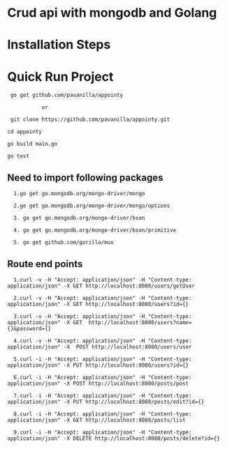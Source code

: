 
# Crud api with mongodb and Golang 

# Installation Steps
 
# Quick Run Project
     go get github.com/pavanilla/appointy 
     
               or 
   
     git clone https://github.com/pavanilla/appointy.git
     
    cd appointy
    
    go build main.go
    
    go test


## Need to import following packages

	  1.go get go.mongodb.org/mongo-driver/mongo

	  2.go get go.mongodb.org/mongo-driver/mongo/options

	  3. go get go.mongodb.org/mongo-driver/bson
  
      4. go get go.mongodb.org/mongo-driver/bson/primitive 
    
      5. go get github.com/gorilla/mux
      

      
      
## Route end points 
    
	  1.curl -v -H "Accept: application/json" -H "Content-type: application/json" -X GET http://localhost:8080/users/getUser 

	  2.curl -v -H "Accept: application/json" -H "Content-type: application/json" -X GET http://localhost:8080/users?id={}

	  3.curl -v -H "Accept: application/json" -H "Content-type: application/json" -X GET  http://localhost:8080/users?name={}&password={}
	
      4.curl -v -H "Accept: application/json" -H "Content-type: application/json" -X  POST http://localhost:8080/users/user

	  5.curl -i -H "Accept: application/json" -H "Content-type: application/json" -X PUT http://localhost:8080/users?id={}
    
      6.curl -i -H "Accept: application/json" -H "Content-type: application/json" -X POST http://localhost:8080/posts/post
    
      7.curl -i -H "Accept: application/json" -H "Content-type: application/json" -X PUT http://localhost:8080/posts/edit?id={}
    
      8.curl -i -H "Accept: application/json" -H "Content-type: application/json" -X GET http://localhost:8080/posts/list
    
      9.curl -i -H "Accept: application/json" -H "Content-type: application/json" -X DELETE http://localhost:8080/posts/delete?id={}
   
  
